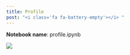```yaml
---
title: Profile
post: "<i class='fa fa-battery-empty'></i> "
---
```


**Notebook name**: profile.ipynb

<img src='/images/comingsoon.png' />